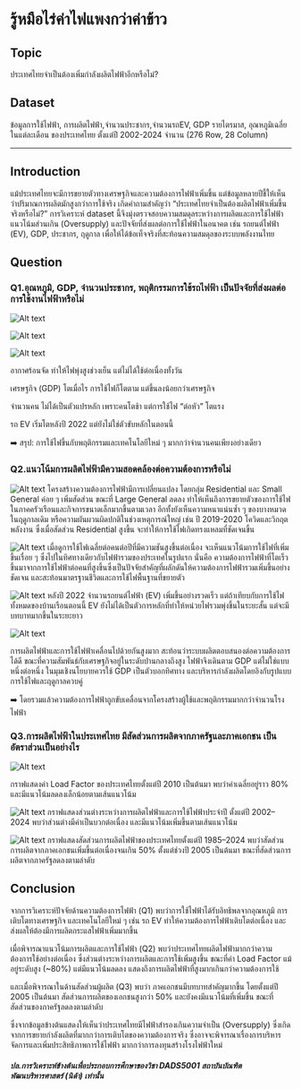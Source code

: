 # รู้หมือไร่ค่าไฟแพงกว่าค่าข้าว
## Topic
ประเทศไทยจำเป็นต้องเพิ่มกำลังผลิตไฟฟ้าอีกหรือไม่?  

## Dataset
ข้อมูลการใช้ไฟฟ้า, การผลิตไฟฟ้า,จำนวนประชากร,จำนวนรถEV, GDP รายไตรมาส, อุณหภูมิเฉลี่ยในแต่ละเดือน ของประเทศไทย ตั้งแต่ปี 2002-2024 จำนวน (276 Row, 28 Column)

---

## Introduction
แม้ประเทศไทยจะมีการขยายตัวทางเศรษฐกิจและความต้องการไฟฟ้าเพิ่มขึ้น 
แต่ข้อมูลหลายปีชี้ให้เห็นว่าปริมาณการผลิตมักสูงกว่าการใช้จริง เกิดคำถามสำคัญว่า
“ประเทศไทยจำเป็นต้องผลิตไฟฟ้าเพิ่มขึ้นจริงหรือไม่?”
การวิเคราะห์ dataset นี้จึงมุ่งตรวจสอบความสมดุลระหว่างการผลิตและการใช้ไฟฟ้า แนวโน้มส่วนเกิน (Oversupply) และปัจจัยที่ส่งผลต่อการใช้ไฟฟ้าในอนาคต 
เช่น รถยนต์ไฟฟ้า (EV), GDP, ประชากร, ฤดูกาล เพื่อให้ได้ข้อเท็จจริงที่สะท้อนความสมดุลของระบบพลังงานไทย

## Question 
### Q1.อุณหภูมิ, GDP, จำนวนประชากร, พฤติกรรมการใช้รถไฟฟ้า เป็นปัจจัยที่ส่งผลต่อการใช้งานไฟฟ้าหรือไม่ 

![Alt text](images/1.png)

![Alt text](images/3.png)

![Alt text](images/4.png)

อากาศร้อนจัด ทำให้ไฟพุ่งสูงช่วงเย็น แต่ไม่ได้ใช้ต่อเนื่องทั้งวัน

เศรษฐกิจ (GDP) โตเมื่อไร การใช้ไฟก็โตตาม แต่ขึ้นลงน้อยกว่าเศรษฐกิจ

จำนวนคน ไม่ได้เป็นตัวแปรหลัก เพราะคนโตช้า แต่การใช้ไฟ “ต่อหัว” โตแรง

รถ EV เริ่มโตหลังปี 2022 แต่ยังไม่ใช่ตัวขับหลักในตอนนี้

➡️ สรุป: การใช้ไฟขึ้นกับพฤติกรรมและเทคโนโลยีใหม่ ๆ มากกว่าจำนวนคนเพียงอย่างเดียว

### Q2.แนวโน้มการผลิตไฟฟ้ามีความสอดคล้องต่อความต้องการหรือไม่

![Alt text](images/2.png)
โครงสร้างความต้องการไฟฟ้ามีการเปลี่ยนแปลง โดยกลุ่ม Residential และ Small General ค่อย ๆ เพิ่มสัดส่วน ขณะที่ Large General ลดลง 
ทำให้เห็นถึงการขยายตัวของการใช้ไฟในภาคครัวเรือนและกิจการขนาดเล็กมากขึ้นตามเวลา 
อีกทั้งยังเห็นความหนาแน่นซ้ำ ๆ ของบางหมวดในฤดูกาลเดิม หรือความผันผวนผิดปกติในช่วงเหตุการณ์ใหญ่ 
เช่น ปี 2019-2020 โควิดและวิกฤตพลังงาน ซึ่งเมื่อสัดส่วน Residential สูงขึ้น จะทำให้การใช้ไฟเกิดทรงแหลมที่ชัดเจนขึ้น

![Alt text](images/6.png)
เมื่อดูการใช้ไฟเฉลี่ยต่อคนต่อปีที่มีความชันสูงขึ้นต่อเนื่อง จะเห็นแนวโน้มการใช้ไฟที่เพิ่มขึ้นเรื่อย ๆ ซึ่งไปในทิศทางเดียวกับไฟฟ้ารวมของประเทศในรูปแรก 
นั่นคือ ความต้องการไฟฟ้าที่โตเร็วขึ้นมาจากการใช้ไฟฟ้าต่อคนที่สูงขึ้นซึ่งเป็นปัจจัยสำคัญที่ผลักดันให้ความต้องการไฟฟ้ารวมเพิ่มขึ้นอย่างชัดเจน 
และสะท้อนมาตรฐานชีวิตและการใช้ไฟพื้นฐานที่ขยายตัว

![Alt text](images/7.png)
หลังปี 2022 จำนวนรถยนต์ไฟฟ้า (EV) เพิ่มขึ้นอย่างรวดเร็ว แต่ถ้าเทียบกับการใช้ไฟทั้งหมดของบ้านเรือนตอนนี้ EV ยังไม่ได้เป็นตัวการหลักที่ทำให้หน่วยไฟรวมพุ่งขึ้นในระยะสั้น แต่จะมีบทบาทมากขึ้นในระยะยาว 

![Alt text](images/5.png)

การผลิตไฟฟ้าและการใช้ไฟฟ้าเคลื่อนไปด้วยกันสูงมาก สะท้อนว่าระบบผลิตตอบสนองต่อความต้องการได้ดี ขณะที่ความสัมพันธ์กับเศรษฐกิจอยู่ในระดับปานกลางถึงสูง
ไฟฟ้าจึงเดินตาม GDP แต่ไม่ใช่แบบหนึ่งต่อหนึ่ง ในมุมเชิงนโยบายควรใช้ GDP เป็นตัวบอกทิศทาง และบริหารกำลังผลิตโดยอิงกับรูปแบบการใช้ไฟและฤดูกาลควบคู่ 


➡️ โดยรวมแล้วความต้องการไฟฟ้าถูกขับเคลื่อนจากโครงสร้างผู้ใช้และพฤติกรรมมากกว่าจำนวนโรงไฟฟ้า

### Q3.การผลิตไฟฟ้าในประเทศไทย มีสัดส่วนการผลิตจากภาครัฐและภาคเอกชน เป็นอัตราส่วนเป็นอย่างไร

![Alt text](images/8.png)

กราฟแสดงค่า Load Factor ของประเทศไทยตั้งแต่ปี 2010 เป็นต้นมา พบว่าค่าเฉลี่ยอยู่ราว 80% และมีแนวโน้มลดลงเล็กน้อยตามเส้นแนวโน้ม

![Alt text](images/9.png)
กราฟแสดงส่วนต่างระหว่างการผลิตไฟฟ้าและการใช้ไฟฟ้าประจำปี ตั้งแต่ปี 2002–2024 พบว่าส่วนต่างมีค่าเป็นบวกต่อเนื่อง และมีแนวโน้มเพิ่มขึ้นตามเส้นแนวโน้ม

![Alt text](images/10.png)
กราฟแสดงสัดส่วนการผลิตไฟฟ้าของประเทศไทยตั้งแต่ปี 1985–2024 พบว่าสัดส่วนการผลิตจากภาคเอกชนเพิ่มขึ้นต่อเนื่องจนเกิน 50% ตั้งแต่ช่วงปี 2005 เป็นต้นมา ขณะที่สัดส่วนการผลิตจากภาครัฐลดลงตามลำดับ

## Conclusion
จากการวิเคราะห์ปัจจัยด้านความต้องการไฟฟ้า (Q1) พบว่าการใช้ไฟฟ้าได้รับอิทธิพลจากอุณหภูมิ การเติบโตทางเศรษฐกิจ และเทคโนโลยีใหม่ ๆ เช่น รถ EV ทำให้ความต้องการไฟฟ้าเติบโตต่อเนื่อง และส่งผลให้ต้องมีการผลิตกระแสไฟฟ้าเพิ่มมากขึ้น

เมื่อพิจารณาแนวโน้มการผลิตและการใช้ไฟฟ้า (Q2) พบว่าประเทศไทยผลิตไฟฟ้ามากกว่าความต้องการใช้อย่างต่อเนื่อง ซึ่งส่วนต่างระหว่างการผลิตและการใช้เพิ่มสูงขึ้น ขณะที่ค่า Load Factor แม้อยู่ระดับสูง (~80%) แต่มีแนวโน้มลดลง แสดงถึงการผลิตไฟฟ้าที่สูงมากเกินกว่าความต้องการใช้

และเมื่อพิจารณาในด้านสัดส่วนผู้ผลิต (Q3) พบว่า ภาคเอกชนมีบทบาทสำคัญมากขึ้น โดยตั้งแต่ปี 2005 เป็นต้นมา สัดส่วนการผลิตของเอกชนสูงกว่า 50% และยังคงมีแนวโน้มที่เพิ่มขึ้น ขณะที่สัดส่วนของภาครัฐลดลงตามลำดับ

ซึ่งจากข้อมูลข้างต้นแสดงให้เห็นว่าประเทศไทยมีไฟฟ้าสำรองเกินความจำเป็น (Oversupply) ซึ่งเกิดจากการขยายกำลังผลิตที่มากกว่าการเติบโตของความต้องการจริง ซึ่งอาจจะพิจารณาเรื่องการบริหารจัดการและเพิ่มประสิทธิภาพการใช้ไฟฟ้า มากกว่าการลงทุนสร้างโรงไฟฟ้าใหม่


##### ปล.การวิเคราะห์ข้างต้นเพื่อประกอบการศึกษาของวิชา DADS5001 สถาบันบัณฑิตพัฒนบริหารศาสตร์ (นิด้า) เท่านั้น

